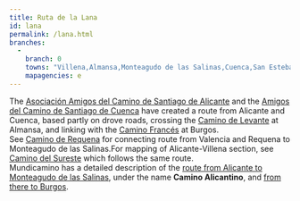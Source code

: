 ```yaml
---
title: Ruta de la Lana
id: lana
permalink: /lana.html
branches:
  -
    branch: 0
    towns: "Villena,Almansa,Monteagudo de las Salinas,Cuenca,San Esteban de Gormaz,Santo Domingo de Silos,Burgos"
    mapagencies: e
---
```


The [Asociación Amigos del Camino de Santiago de Alicante][0] and the [Amigos del Camino de Santiago de Cuenca][1] have created a route from Alicante and Cuenca, based partly on drove roads, crossing the [Camino de Levante][2] at Almansa, and linking with the [Camino Francés][3] at Burgos.  
See [Camino de Requena][4] for connecting route from Valencia and Requena to Monteagudo de las Salinas.For mapping of Alicante-Villena section, see [Camino del Sureste][5] which follows the same route.  
Mundicamino has a detailed description of the [route from Alicante to Monteagudo de las Salinas][6], under the name **Camino Alicantino**, and [from there to Burgos][7].

[0]: http://www.encaminodesdealicante.org/
[1]: http://www.decuencaasantiago.org/rutalana/rutadelalana.htm
[2]: levante.html
[3]: frances.html
[4]: requena.html
[5]: sureste.html
[6]: http://www.mundicamino.com/rutas.cfm?id=46
[7]: http://www.mundicamino.com/rutas.cfm?id=45